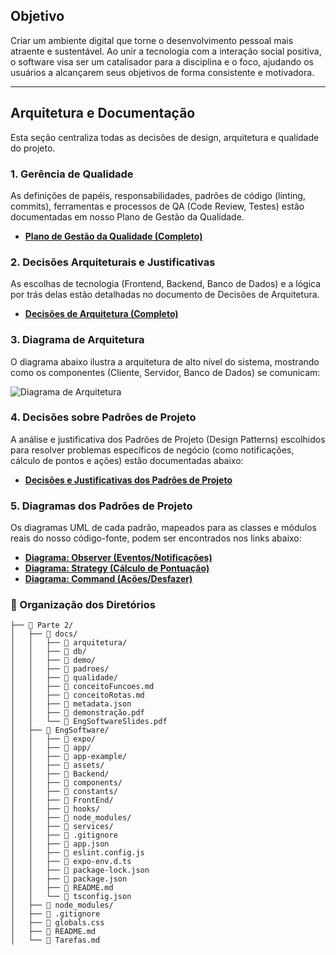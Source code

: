 ## Objetivo

Criar um ambiente digital que torne o desenvolvimento pessoal mais atraente e sustentável. Ao unir a tecnologia com a interação social positiva, o software visa ser um catalisador para a disciplina e o foco, ajudando os usuários a alcançarem seus objetivos de forma consistente e motivadora.

---

## Arquitetura e Documentação

Esta seção centraliza todas as decisões de design, arquitetura e qualidade do projeto.

### 1. Gerência de Qualidade
As definições de papéis, responsabilidades, padrões de código (linting, commits), ferramentas e processos de QA (Code Review, Testes) estão documentadas em nosso Plano de Gestão da Qualidade.

*  **[Plano de Gestão da Qualidade (Completo)](./docs/qualidade/Plano_de_Gestao_da_Qualidade.md)**

### 2. Decisões Arquiteturais e Justificativas
As escolhas de tecnologia (Frontend, Backend, Banco de Dados) e a lógica por trás delas estão detalhadas no documento de Decisões de Arquitetura.

*  **[Decisões de Arquitetura (Completo)](./docs/arquitetura/Decisoes_de_Arquitetura.md)**

### 3. Diagrama de Arquitetura
O diagrama abaixo ilustra a arquitetura de alto nível do sistema, mostrando como os componentes (Cliente, Servidor, Banco de Dados) se comunicam:

![Diagrama de Arquitetura](./docs/arquitetura/Diagrama_de_Arquitetura.svg)

### 4. Decisões sobre Padrões de Projeto
A análise e justificativa dos Padrões de Projeto (Design Patterns) escolhidos para resolver problemas específicos de negócio (como notificações, cálculo de pontos e ações) estão documentadas abaixo:

*  **[Decisões e Justificativas dos Padrões de Projeto](./docs/padroes/Decisoes_de_Padroes.md)**

### 5. Diagramas dos Padrões de Projeto
Os diagramas UML de cada padrão, mapeados para as classes e módulos reais do nosso código-fonte, podem ser encontrados nos links abaixo:

*  **[Diagrama: Observer (Eventos/Notificações)](./docs/padroes/Observer.svg)**
*  **[Diagrama: Strategy (Cálculo de Pontuação)](./docs/padroes/Strategy.svg)**
*  **[Diagrama: Command (Ações/Desfazer)](./docs/padroes/Command.svg)**

### 📁 Organização dos Diretórios

```
├── 📁 Parte 2/
│   ├── 📁 docs/
│   │   ├── 📁 arquitetura/
│   │   ├── 📁 db/
│   │   ├── 📁 demo/
│   │   ├── 📁 padroes/
│   │   ├── 📁 qualidade/
│   │   ├── 📄 conceitoFuncoes.md
│   │   ├── 📄 conceitoRotas.md
│   │   ├── 📄 metadata.json
│   │   ├── 📄 demonstração.pdf
│   │   └── 📄 EngSoftwareSlides.pdf
│   ├── 📁 EngSoftware/
│   │   ├── 📁 expo/
│   │   ├── 📁 app/
│   │   ├── 📁 app-example/
│   │   ├── 📁 assets/
│   │   ├── 📁 Backend/
│   │   ├── 📁 components/
│   │   ├── 📁 constants/
│   │   ├── 📁 FrontEnd/
│   │   ├── 📁 hooks/
│   │   ├── 📁 node_modules/
│   │   ├── 📁 services/
│   │   ├── 📄 .gitignore
│   │   ├── 📄 app.json
│   │   ├── 📄 eslint.config.js
│   │   ├── 📄 expo-env.d.ts
│   │   ├── 📄 package-lock.json
│   │   ├── 📄 package.json
│   │   ├── 📄 README.md
│   │   └── 📄 tsconfig.json
│   ├── 📁 node_modules/ 
│   ├── 📄 .gitignore    
│   ├── 📄 globals.css
│   ├── 📄 README.md
│   └── 📄 Tarefas.md
```